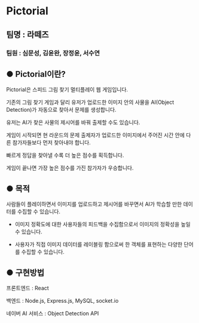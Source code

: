 # Pictorial

## 팀명 : 라떼즈

### 팀원 : 심문성, 김윤완, 장정윤, 서수연

## ● Pictorial이란?

Pictorial은 스피드 그림 찾기 멀티플레이 웹 게임입니다.

기존의 그림 찾기 게임과 달리 유저가 업로드한 이미지 안의 사물을 AI(Object Detection)가 자동으로 찾아서 문제를 생성합니다.

유저는 AI가 찾은 사물의 제시어를 바꿔 출제할 수도 있습니다.

게임이 시작되면 현 라운드의 문제 출제자가 업로드한 이미지에서 주어진 시간 안에 다른 참가자들보다 먼저 찾아내야 합니다. 

빠르게 정답을 찾아낼 수록 더 높은 점수를 획득합니다.

게임이 끝나면 가장 높은 점수를 가진 참가자가 우승합니다.

## ● 목적

사람들이 플레이하면서 이미지를 업로드하고 제시어를 바꾸면서 AI가 학습할 만한 데이터를 수집할 수 있습니다.

* 이미지 정확도에 대한 사용자들의 피드백을 수집함으로서 이미지의 정확성을 높일 수 있습니다.

* 사용자가 직접 이미지 데이터를 레이블링 함으로써 한 객체를 표현하는 다양한 단어를 수집할 수 있습니다.

## ● 구현방법

프론트엔드 : React

백엔드 : Node.js, Express.js, MySQL, socket.io

네이버 AI 서비스 : Object Detection API
